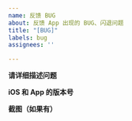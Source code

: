 ```yaml
---
name: 反馈 BUG
about: 反馈 App 出现的 BUG、闪退问题
title: "[BUG]"
labels: bug
assignees: ''

---
```


**请详细描述问题**

**iOS 和 App 的版本号**

**截图（如果有）**
